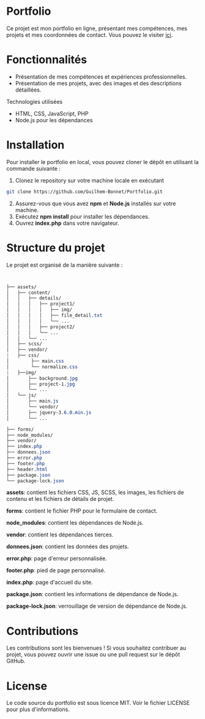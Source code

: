 # Portfolio
Ce projet est mon portfolio en ligne, présentant mes compétences, mes projets et mes coordonnées de contact. Vous pouvez le visiter [ici]([http](https://srvdreamer.fr/index.php)).

# Fonctionnalités
- Présentation de mes compétences et expériences professionnelles.
- Présentation de mes projets, avec des images et des descriptions détaillées.

Technologies utilisées
- HTML, CSS, JavaScript, PHP
- Node.js pour les dépendances

# Installation
Pour installer le portfolio en local, vous pouvez cloner le dépôt en utilisant la commande suivante :
1. Clonez le repository sur votre machine locale en exécutant 
```bash
git clone https://github.com/Guilhem-Bonnet/Portfolio.git
```
2. Assurez-vous que vous avez **npm** et **Node.js** installés sur votre machine.
3. Exécutez **npm install** pour installer les dépendances.
4. Ouvrez **index.php** dans votre navigateur.

# Structure du projet
Le projet est organisé de la manière suivante :

```css


├── assets/
│   ├── content/
│   │   ├── details/
│   │   │   ├── project1/
│   │   │   │   ├── img/
│   │   │   │   ├── file_detail.txt
│   │   │   │   └── ...
│   │   │   ├── project2/
│   │   │   └── ...
│   │   └── ...
│   ├── scss/
│   ├── vendor/
|   ├── css/
│        ├── main.css
│        └── normalize.css
|   ├──img/
│       ├── background.jpg
│       ├── project-1.jpg
│       └── ...
│   └── js/
│       ├── main.js
│       └── vendor/
│       ├── jquery-3.6.0.min.js
│       └── ...

├── forms/
├── node_modules/
├── vendor/
├── index.php
├── donnees.json
├── error.php
├── footer.php
├── header.html
├── package.json
└── package-lock.json

```
**assets**: contient les fichiers CSS, JS, SCSS, les images, les fichiers de contenu et les fichiers de détails de projet.

**forms**: contient le fichier PHP pour le formulaire de contact.

**node_modules**: contient les dépendances de Node.js.

**vendor**: contient les dépendances tierces.

**donnees.json**: contient les données des projets.

**error.php**: page d'erreur personnalisée.

**footer.php**: pied de page personnalisé.

**index.php**: page d'accueil du site.

**package.json**: contient les informations de dépendance de Node.js.

**package-lock.json**: verrouillage de version de dépendance de Node.js.

# Contributions
Les contributions sont les bienvenues ! Si vous souhaitez contribuer au projet, vous pouvez ouvrir une issue ou une pull request sur le dépôt GitHub.

# License
Le code source du portfolio est sous licence MIT. Voir le fichier LICENSE pour plus d'informations.
